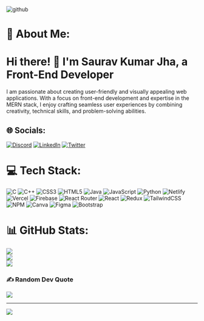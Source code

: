 ![github](https://user-images.githubusercontent.com/98273408/194000895-96087cf5-5a48-463d-8e96-94b6bbd326a8.gif)

  # 💫 About Me:
  <h1>Hi there! 👋 I'm Saurav Kumar Jha, a Front-End Developer</h1>

I am passionate about creating user-friendly and visually appealing web applications. With a focus on front-end development and expertise in the MERN stack, I enjoy crafting seamless user experiences by combining creativity, technical skills, and problem-solving abilities.


## 🌐 Socials:
[![Discord](https://img.shields.io/badge/Discord-%237289DA.svg?logo=discord&logoColor=white)](https://discord.gg/Saurav.50#1394) [![LinkedIn](https://img.shields.io/badge/LinkedIn-%230077B5.svg?logo=linkedin&logoColor=white)](https://linkedin.com/in/saurav-kumar-jha-885337223) [![Twitter](https://img.shields.io/badge/Twitter-%231DA1F2.svg?logo=Twitter&logoColor=white)](https://twitter.com/Saurav_50) 

# 💻 Tech Stack:
![C](https://img.shields.io/badge/c-%2300599C.svg?style=plastic&logo=c&logoColor=white) ![C++](https://img.shields.io/badge/c++-%2300599C.svg?style=plastic&logo=c%2B%2B&logoColor=white) ![CSS3](https://img.shields.io/badge/css3-%231572B6.svg?style=plastic&logo=css3&logoColor=white) ![HTML5](https://img.shields.io/badge/html5-%23E34F26.svg?style=plastic&logo=html5&logoColor=white) ![Java](https://img.shields.io/badge/java-%23ED8B00.svg?style=plastic&logo=java&logoColor=white) ![JavaScript](https://img.shields.io/badge/javascript-%23323330.svg?style=plastic&logo=javascript&logoColor=%23F7DF1E) ![Python](https://img.shields.io/badge/python-3670A0?style=plastic&logo=python&logoColor=ffdd54) ![Netlify](https://img.shields.io/badge/netlify-%23000000.svg?style=plastic&logo=netlify&logoColor=#00C7B7) ![Vercel](https://img.shields.io/badge/vercel-%23000000.svg?style=plastic&logo=vercel&logoColor=white) ![Firebase](https://img.shields.io/badge/firebase-%23039BE5.svg?style=plastic&logo=firebase) ![React Router](https://img.shields.io/badge/React_Router-CA4245?style=plastic&logo=react-router&logoColor=white) ![React](https://img.shields.io/badge/react-%2320232a.svg?style=plastic&logo=react&logoColor=%2361DAFB) ![Redux](https://img.shields.io/badge/redux-%23593d88.svg?style=plastic&logo=redux&logoColor=white) ![TailwindCSS](https://img.shields.io/badge/tailwindcss-%2338B2AC.svg?style=plastic&logo=tailwind-css&logoColor=white) ![NPM](https://img.shields.io/badge/NPM-%23000000.svg?style=plastic&logo=npm&logoColor=white) ![Canva](https://img.shields.io/badge/Canva-%2300C4CC.svg?style=plastic&logo=Canva&logoColor=white) 	![Figma](https://img.shields.io/badge/figma-%23F24E1E.svg?style=plastic&logo=figma&logoColor=white)   ![Bootstrap](https://img.shields.io/badge/Bootstrap-563D7C?&logo=bootstrap&logoColor=white)
# 📊 GitHub Stats:
![](https://github-readme-stats.vercel.app/api?username=Saurav50&theme=dark&hide_border=false&include_all_commits=false&count_private=true)<br/>
![](https://github-readme-streak-stats.herokuapp.com/?user=Saurav50&theme=dark&hide_border=false)<br/>
![](https://github-readme-stats.vercel.app/api/top-langs/?username=Saurav50&theme=dark&hide_border=false&include_all_commits=false&count_private=true&layout=compact)

### ✍️ Random Dev Quote
![](https://quotes-github-readme.vercel.app/api?type=horizontal&theme=radical)

---
[![](https://visitcount.itsvg.in/api?id=Saurav50&icon=0&color=0)](https://visitcount.itsvg.in)





<!-- Saurav50/Saurav50 is a ✨ special ✨ repository because its `README.md` (this file) appears on your GitHub profile.
You can click the Preview link to take a look at your changes.
 -->


